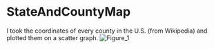 # StateAndCountyMap
I took the coordinates of every county in the U.S. (from Wikipedia) and plotted them on a scatter graph. 
![Figure_1](https://user-images.githubusercontent.com/76724804/180580205-dcd07082-47c1-4958-9956-1055a5813d20.png)
